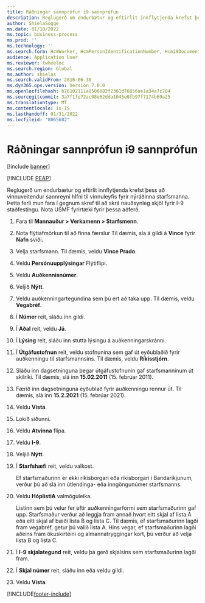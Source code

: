 ```yaml
---
title: Ráðningar sannprófun i9 sannprófun
description: Reglugerð um endurbætur og eftirlit innflytjenda krefst þess að vinnuveitendur sannreyni hlfni til vinnuleyfis fyrir nýráðinna starfsmanna.
author: ShielaSogge
ms.date: 01/10/2022
ms.topic: business-process
ms.prod: ''
ms.technology: ''
ms.search.form: HcmWorker, HcmPersonIdentificationNumber, Hcmi9Document
audience: Application User
ms.reviewer: twheeloc
ms.search.region: Global
ms.author: shielas
ms.search.validFrom: 2016-06-30
ms.dyn365.ops.version: Version 7.0.0
ms.openlocfilehash: b76102111a8506882f2301d76856ae1a34a7c704
ms.sourcegitcommit: 3a7f1fe72ac08e62dda1045e0fb97f7174b69a25
ms.translationtype: MT
ms.contentlocale: is-IS
ms.lasthandoff: 01/31/2022
ms.locfileid: "8065682"
---
```

# <a name="employment-verification-i9-verification"></a>Ráðningar sannprófun i9 sannprófun

[!include [banner](../../../includes/banner.md)]


[!INCLUDE [PEAP](../../../../../includes/peap-1.md)]

Reglugerð um endurbætur og eftirlit innflytjenda krefst þess að vinnuveitendur sannreyni hlfni til vinnuleyfis fyrir nýráðinna starfsmanna. Þetta ferli mun fara í gegnum skref til að skrá nauðsynleg skjöl fyrir I-9 staðfestingu. Nota USMF fyrirtæki fyrir þessa aðferð.

1. Fara til **Mannauður \> Verkamenn \> Starfsmenn**.
2. Nota flýtiafmörkun til að finna færslur Til dæmis, sía á gildi á **Vince** fyrir **Nafn** sviði.
3. Velja starfsmann. Til dæmis, veldu **Vince Prado**.
4. Veldu **Persónuupplýsingar** Flýtiflipi.
5. Veldu **Auðkennisnúmer**.
6. Veljið **Nýtt**.
7. Veldu auðkenningartegundina sem þú ert að taka upp. Til dæmis, veldu **Vegabréf**.
8. Í **Númer** reit, sláðu inn gildi.
9. Í **Aðal** reit, veldu **Já**.
10. Í **Lýsing** reit, sláðu inn stutta lýsingu á auðkenningarskránni.
11. Í **Útgáfustofnun** reit, veldu stofnunina sem gaf út eyðublaðið fyrir auðkenningu til starfsmannsins. Til dæmis, veldu **Ríkisstjórn**.
12. Sláðu inn dagsetninguna þegar útgáfustofnunin gaf starfsmanninum út skilríki. Til dæmis, slá inn **15.02.2011** (15. febrúar 2011).
13. Færið inn dagsetninguna eyðublað fyrir auðkenningu rennur út. Til dæmis, slá inn **15.2.2021** (15. febrúar 2021).
14. Veldu **Vista**.
15. Lokið síðunni.
16. Veldu **Atvinna** flipa.
17. Veldu **I-9**.
18. Veljið **Nýtt**.
19. Í **Starfshæfi** reit, veldu valkost.

    Ef starfsmaðurinn er ekki ríkisborgari eða ríkisborgari í Bandaríkjunum, verður þú að slá inn útlendinga- eða inngöngunúmer starfsmanns.

20. Veldu **HóplistiA** valmöguleika.

    Listinn sem þú velur fer eftir auðkenningarformi sem starfsmaðurinn gaf upp. Starfsmaður verður að leggja fram annað hvort eitt skjal af lista A eða eitt skjal af bæði lista B og lista C. Til dæmis, ef starfsmaðurinn lagði fram vegabréf, getur þú valið lista A. Hins vegar, ef starfsmaðurinn lagði aðeins fram ökuskírteini og almannatryggingar kort, þú verður að velja lista B og lista C.

21. Í **I-9 skjalategund** reit, veldu þá gerð skjalsins sem starfsmaðurinn lagði fram.
22. Í **Skjal númer** reit, sláðu inn eða veldu gildi.
23. Veldu **Vista**.

[!INCLUDE[footer-include](../../../../../includes/footer-banner.md)]
